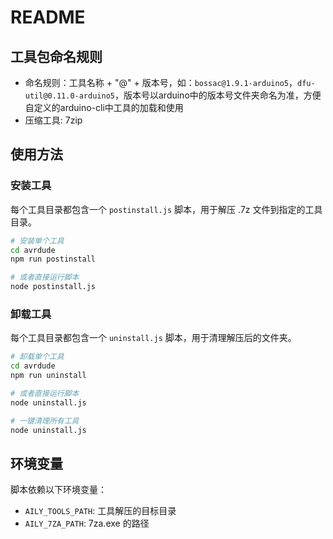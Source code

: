# README

## 工具包命名规则

- 命名规则：工具名称 + "@" + 版本号，如：`bossac@1.9.1-arduino5`，`dfu-util@0.11.0-arduino5`，版本号以arduino中的版本号文件夹命名为准，方便自定义的arduino-cli中工具的加载和使用
- 压缩工具: 7zip

## 使用方法

### 安装工具
每个工具目录都包含一个 `postinstall.js` 脚本，用于解压 .7z 文件到指定的工具目录。

```bash
# 安装单个工具
cd avrdude
npm run postinstall

# 或者直接运行脚本
node postinstall.js
```

### 卸载工具
每个工具目录都包含一个 `uninstall.js` 脚本，用于清理解压后的文件夹。

```bash
# 卸载单个工具
cd avrdude
npm run uninstall

# 或者直接运行脚本
node uninstall.js

# 一键清理所有工具
node uninstall.js
```

## 环境变量

脚本依赖以下环境变量：

- `AILY_TOOLS_PATH`: 工具解压的目标目录
- `AILY_7ZA_PATH`: 7za.exe 的路径
